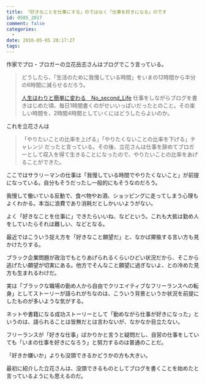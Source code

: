 ```yaml
---
title: 「好きなことを仕事にする」のではなく「仕事を好きになる」のです
id: 0505_2017
comment: false
categories:
  - 
date: 2016-05-05 20:17:27
tags:
---
```


作家でプロ・ブロガーの立花岳志さんはブログでこう言っている。
> どうしたら、「生活のために我慢している時間」をいまの12時間から半分の6時間に減らせるだろう。
> 
> [人生はわりと簡単に変わる　No_second_Life](http://www.ttcbn.net/no_second_life/archives/43274/3)
仕事をしながらブログを書きはじめた頃、毎日1時間書くのがせいいっぱいだったとのこと。その楽しい時間を、2時間4時間としていくにはどうしたらよいのか。

<!--more-->

これを立花さんは
> 「やりたいことの比率を上げる」「やりたくないことの比率を下げる」チャレンジ
だったと言っている。その後、立花さんは仕事を辞めてブロガーとして収入を得て生きることになったので、やりたいことの比率をあげることができた。

ここではサラリーマンの仕事は「我慢している時間でやりたくないこと」が前提になっている。自分もそうだったし一般的にもそうなのだろう。

我慢して働いている反動で、食べ物やお酒、ショッピングに走ってしまう心理もよくわかる。本当に浪費であり消耗だとしかいいようがない。

よく「好きなことを仕事に」できたらいいね、などという。これも大抵は勤め人をしていたらそれは難しい、などとなる。

最近ではこういう捉え方を「好きなこと願望だ」と、なかば揶揄する言い方も見かけたりする。

ブラック企業問題が政治でもとりあげられるくらいひどい状況だから、そこから逃げたい願望が切実にある。他方でそんなこと願望に過ぎないよ、との冷めた見方も生まれるわけだ。

実は「ブラックな職場の勤め人から自由でクリエイティブなフリーランスへの転身」としてストーリーが語られがちなのは、こういう背景というか状況を前提にしたものが多いような気がする。

ネットや書籍になる成功ストーリーとして「勤めながら仕事が好きになった」というのは、語られることは皆無だとは言わないが、なかなか目立たない。

フリーランスが「好きな仕事」ばかりかと言うと疑問だし、自営の仕事をしていても「いまの仕事を好きになろう」と努力するのは普通のことだ。

「好きか嫌いか」よりも没頭できるかどうかの方も大きい。

最初に紹介した立花さんは、没頭できるものとしてブログを書くことを始めたと言っているようにも思えるのだ。